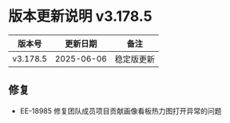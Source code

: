 # 版本更新说明 v3.178.5

| 版本号<br/>    | 更新日期<br/>   | 备注<br/>       |
| -------------- | --------------- | --------------- |
| v3.178.5 <br/> | 2025-06-06<br/> | 稳定版更新<br/> |

## 修复

- EE-18985  修复团队成员项目贡献画像看板热力图打开异常的问题

